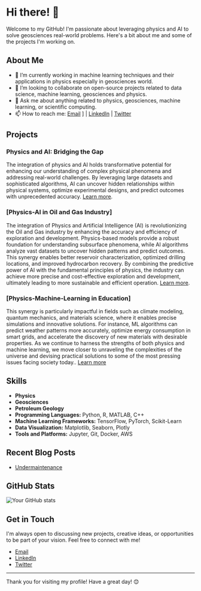 # Hi there! 👋

Welcome to my GitHub! I'm passionate about leveraging physics and AI to solve geosciences real-world problems. Here's a bit about me and some of the projects I'm working on.

## About Me

- 🌱 I’m currently working in machine learning techniques and their applications in physics especially in geosciences world.
- 👯 I’m looking to collaborate on open-source projects related to data science, machine learning, geosciences and physics.
- 💬 Ask me about anything related to physics, geosciences, machine learning, or scientific computing.
- 📫 How to reach me: [Email](mailto:aigeopython@outlook.com)
] | [LinkedIn](https://www.linkedin.com/in/AIGeoPython) | [Twitter](https://twitter.com/AIGeoPython)

## Projects

### Physics and AI: Bridging the Gap
The integration of physics and AI holds transformative potential for enhancing our understanding of complex physical phenomena and addressing real-world challenges. By leveraging large datasets and sophisticated algorithms, AI can uncover hidden relationships within physical systems, optimize experimental designs, and predict outcomes with unprecedented accuracy. [Learn more](https://github.com/PhysicsAIs/physics-ai-bridging-the-gap-).

### [Physics-AI in Oil and Gas Industry]
The integration of Physics and Artificial Intelligence (AI) is revolutionizing the Oil and Gas industry by enhancing the accuracy and efficiency of exploration and development. Physics-based models provide a robust foundation for understanding subsurface phenomena, while AI algorithms analyze vast datasets to uncover hidden patterns and predict outcomes. This synergy enables better reservoir characterization, optimized drilling locations, and improved hydrocarbon recovery. By combining the predictive power of AI with the fundamental principles of physics, the industry can achieve more precise and cost-effective exploration and development, ultimately leading to more sustainable and efficient operation. [Learn more](https://physicsais.github.io/physics-machine-learning/).

### [Physics-Machine-Learning in Education]
 This synergy is particularly impactful in fields such as climate modeling, quantum mechanics, and materials science, where it enables precise simulations and innovative solutions. For instance, ML algorithms can predict weather patterns more accurately, optimize energy consumption in smart grids, and accelerate the discovery of new materials with desirable properties. As we continue to harness the strengths of both physics and machine learning, we move closer to unraveling the complexities of the universe and devising practical solutions to some of the most pressing issues facing society today.. [Learn more](https://physicsais.github.io)


## Skills
- **Physics**
- **Geosciences**
- **Petroleum Geology**
- **Programming Languages:** Python, R, MATLAB, C++
- **Machine Learning Frameworks:** TensorFlow, PyTorch, Scikit-Learn
- **Data Visualization:** Matplotlib, Seaborn, Plotly
- **Tools and Platforms:** Jupyter, Git, Docker, AWS

## Recent Blog Posts

- [Undermaintenance](https://myphysicsblog.com/post1)


## GitHub Stats

![Your GitHub stats](https://github-readme-stats.vercel.app/api?username=PhysicsAIs&show_icons=true&theme=radical)

## Get in Touch

I'm always open to discussing new projects, creative ideas, or opportunities to be part of your vision. Feel free to connect with me!

- [Email](mailto:aigeopython@outlook.com)
- [LinkedIn](https://www.linkedin.com/in/)
- [Twitter](https://twitter.com/)

---

Thank you for visiting my profile! Have a great day! 😊
